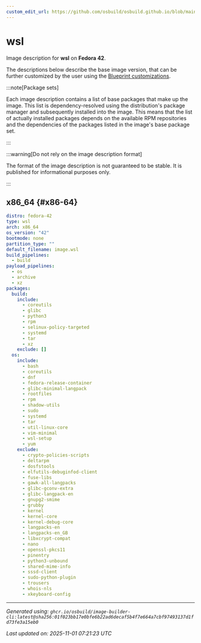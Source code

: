 ```yaml
---
custom_edit_url: https://github.com/osbuild/osbuild.github.io/blob/main/scripts/pull_image_descriptions.py
---
```


# wsl

<!--
[//]: # ( DO NOT MODIFY THIS FILE! )
[//]: # ( This content is generated by `scripts/pull_image_descriptions.py` )
[//]: # ( Generated on: 2025-11-01 07:21:23 UTC )
-->

Image description for **wsl** on **Fedora 42**.

The descriptions below describe the base image version, that can be further customized by the user using the [Blueprint customizations](../../01-blueprint-reference.md).

:::note[Package sets]

Each image description contains a list of base packages that make up the image. This list is dependency-resolved using the distribution's package manager and subsequently installed into the image. This means that the list of actually installed packages depends on the available RPM repositories and the dependencies of the packages listed in the image's base package set.

:::

:::warning[Do not rely on the image description format]

The format of the image description is not guaranteed to be stable. It is published for informational purposes only.

:::

## x86_64 {#x86-64}

```yaml
distro: fedora-42
type: wsl
arch: x86_64
os_version: "42"
bootmode: none
partition_type: ""
default_filename: image.wsl
build_pipelines:
  - build
payload_pipelines:
  - os
  - archive
  - xz
packages:
  build:
    include:
      - coreutils
      - glibc
      - python3
      - rpm
      - selinux-policy-targeted
      - systemd
      - tar
      - xz
    exclude: []
  os:
    include:
      - bash
      - coreutils
      - dnf
      - fedora-release-container
      - glibc-minimal-langpack
      - rootfiles
      - rpm
      - shadow-utils
      - sudo
      - systemd
      - tar
      - util-linux-core
      - vim-minimal
      - wsl-setup
      - yum
    exclude:
      - crypto-policies-scripts
      - deltarpm
      - dosfstools
      - elfutils-debuginfod-client
      - fuse-libs
      - gawk-all-langpacks
      - glibc-gconv-extra
      - glibc-langpack-en
      - gnupg2-smime
      - grubby
      - kernel
      - kernel-core
      - kernel-debug-core
      - langpacks-en
      - langpacks-en_GB
      - libxcrypt-compat
      - nano
      - openssl-pkcs11
      - pinentry
      - python3-unbound
      - shared-mime-info
      - sssd-client
      - sudo-python-plugin
      - trousers
      - whois-nls
      - xkeyboard-config
```


---
*Generated using: `ghcr.io/osbuild/image-builder-cli:latest@sha256:01f023bb17e0bfe6b22ad6decaf5b4f7e664a7cbf97493137d1fd73fe3a15eb0`*

*Last updated on: 2025-11-01 07:21:23 UTC*
